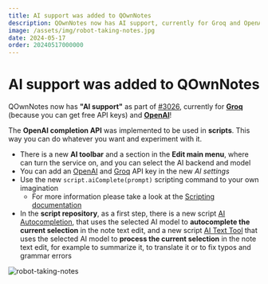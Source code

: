 ```yaml
---
title: AI support was added to QOwnNotes
description: QOwnNotes now has AI support, currently for Groq and OpenAI!
image: /assets/img/robot-taking-notes.jpg
date: 2024-05-17
order: 20240517000000
---
```


# AI support was added to QOwnNotes

<BlogDate v-bind:fm="$frontmatter" />

QOwnNotes now has **"AI support"** as part of [#3026](https://github.com/pbek/QOwnNotes/issues/3026),
currently for **[Groq](https://groq.com/)** (because you can get free API keys) and **[OpenAI](https://openai.com/)**!

The **OpenAI completion API** was implemented to be used in **scripts**.
This way you can do whatever you want and experiment with it.

- There is a new **AI toolbar** and a section in the **Edit main menu**, where can turn
  the service on, and you can select the AI backend and model
- You can add an [OpenAI](https://openai.com/) and [Groq](https://groq.com/) API key in the new _AI settings_
- Use the new `script.aiComplete(prompt)` scripting command to your own imagination
  - For more information please take a look at the
    [Scripting documentation](https://www.qownnotes.org/scripting/methods-and-objects.html#use-a-completion-prompt-on-the-currently-selected-ai-model)
- In the **script repository**, as a first step, there is a new script
  [AI Autocompletion](https://github.com/qownnotes/scripts/tree/master/ai-autocompletion),
  that uses the selected AI model to **autocomplete the current selection** in the note text edit,
  and a new script [AI Text Tool](https://github.com/qownnotes/scripts/tree/master/ai-text-tool)
  that uses the selected AI model to **process the current selection** in the note text edit,
  for example to summarize it, to translate it or to fix typos and grammar errors

![robot-taking-notes](./media/robot-taking-notes.jpg)
